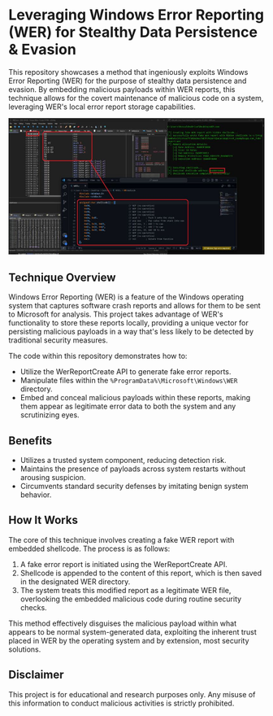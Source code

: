 # Leveraging Windows Error Reporting (WER) for Stealthy Data Persistence & Evasion

This repository showcases a method that ingeniously exploits Windows Error Reporting (WER) for the purpose of stealthy data persistence and evasion. By embedding malicious payloads within WER reports, this technique allows for the covert maintenance of malicious code on a system, leveraging WER's local error report storage capabilities.

![alt text](image.png)

## Technique Overview

Windows Error Reporting (WER) is a feature of the Windows operating system that captures software crash reports and allows for them to be sent to Microsoft for analysis. This project takes advantage of WER's functionality to store these reports locally, providing a unique vector for persisting malicious payloads in a way that's less likely to be detected by traditional security measures.

The code within this repository demonstrates how to:
- Utilize the WerReportCreate API to generate fake error reports.
- Manipulate files within the `%ProgramData%\Microsoft\Windows\WER` directory.
- Embed and conceal malicious payloads within these reports, making them appear as legitimate error data to both the system and any scrutinizing eyes.

## Benefits

- Utilizes a trusted system component, reducing detection risk.
- Maintains the presence of payloads across system restarts without arousing suspicion.
- Circumvents standard security defenses by imitating benign system behavior.

## How It Works

The core of this technique involves creating a fake WER report with embedded shellcode. The process is as follows:
1. A fake error report is initiated using the WerReportCreate API.
2. Shellcode is appended to the content of this report, which is then saved in the designated WER directory.
3. The system treats this modified report as a legitimate WER file, overlooking the embedded malicious code during routine security checks.

This method effectively disguises the malicious payload within what appears to be normal system-generated data, exploiting the inherent trust placed in WER by the operating system and by extension, most security solutions.

## Disclaimer

This project is for educational and research purposes only. Any misuse of this information to conduct malicious activities is strictly prohibited.